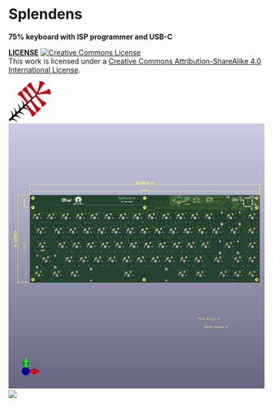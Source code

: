 # Splendens

**75% keyboard with ISP programmer and USB-C**

**[LICENSE](LICENSE)**
<a rel="license" href="http://creativecommons.org/licenses/by-sa/4.0/"><img alt="Creative Commons License" style="border-width:0" src="https://i.creativecommons.org/l/by-sa/4.0/88x31.png" /></a><br />This work is licensed under a <a rel="license" href="http://creativecommons.org/licenses/by-sa/4.0/">Creative Commons Attribution-ShareAlike 4.0 International License</a>.

![splendens](./doc/splendens.png)
![](./doc/my-keyboard.png)
![](./doc/my-keyboard-back.jpeg)
